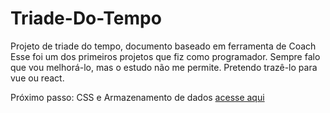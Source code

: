 # Triade-Do-Tempo

Projeto de triade do tempo, documento baseado em ferramenta de Coach
Esse foi um dos primeiros projetos que fiz como programador.
Sempre falo que vou melhorá-lo, mas o estudo não me permite.
Pretendo trazê-lo para vue ou react.

 Próximo passo: CSS e Armazenamento de dados
 [acesse aqui](https://odisseiaonline.com.br/Triade-Do-Tempo/)
